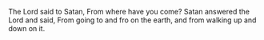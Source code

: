 The Lord said to Satan, From where have you come? Satan answered the Lord and said, From going to and fro on the earth, and from walking up and down on it.
